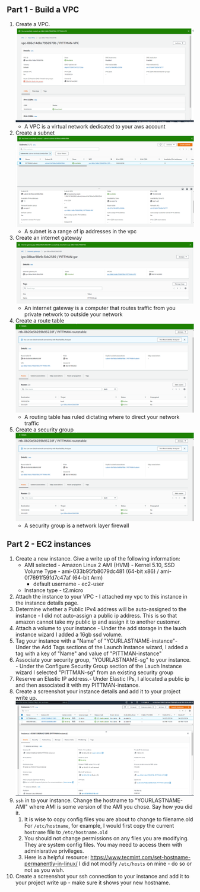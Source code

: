 ## Part 1 - Build a VPC

1. Create a VPC.
   ![vpc screenshot](Images/VPC_Screenshot.PNG)
   - A VPC is a virtual network dedicated to your aws account
2. Create a subnet
   ![vpc screenshot](Images/Subnet_Screenshot.PNG)
   - A subnet is a range of ip addresses in the vpc
3. Create an internet gateway
   ![vpc screenshot](Images/Gateway_Screenshot.PNG)
   - An internet gateway is a computer that routes traffic from you private network to outside your network
4. Create a route table
   ![vpc screenshot](Images/RouteTable_Screenshot.PNG)
   - A routing table has ruled dictating where to direct your network traffic
5. Create a security group
   ![vpc screenshot](Images/RouteTable_Screenshot.PNG)   
   - A security group is a network layer firewall

## Part 2 - EC2 instances

1. Create a new instance. Give a write up of the following information:
   - AMI selected - Amazon Linux 2 AMI (HVM) - Kernel 5.10, SSD Volume Type - ami-033b95fb8079dc481 (64-bit x86) / ami-0f7691f59fd7c47af (64-bit Arm)
     - default username - ec2-user
   - Instance type - t2.micro
2. Attach the instance to your VPC - I attached my vpc to this instance in the instance details page.
3. Determine whether a Public IPv4 address will be auto-assigned to the instance - I did not auto-assign a public ip address. This is so that amazon cannot take my public ip and assign it to another customer.
4. Attach a volume to your instance - Under the add storage in the lauch instance wizard I added a 16gb ssd volume.
5. Tag your instance with a "Name" of "YOURLASTNAME-instance"- Under the Add Tags sections of the Launch Instance wizard, I added a tag with a key of "Name" and value of "PITTMAN-instance"
6. Associate your security group, "YOURLASTNAME-sg" to your instance. - Under the Configure Security Group section of the Lauch Instance wizard I selected "PITTMAN-sg" from an existing security group
7. Reserve an Elastic IP address.- Under Elastic IPs, I allocated a public ip and then associated it with my PITTMAN-instance.
8. Create a screenshot your instance details and add it to your project write up.
   ![vpc screenshot](Images/InstanceDetails_Screenshot.PNG)
9. `ssh` in to your instance. Change the hostname to "YOURLASTNAME-AMI" where AMI is some version of the AMI you chose. Say how you did it.
   1. It is wise to copy config files you are about to change to filename.old For `/etc/hostname`, for example, I would first copy the current `hostname` file to `/etc/hostname.old`
   2. You should not change permissions on any files you are modifying. They are system config files. You may need to access them with adminisrative privileges.
   3. Here is a helpful resource: https://www.tecmint.com/set-hostname-permanently-in-linux/ I did not modify `/etc/hosts` on mine - do so or not as you wish.
10. Create a screenshot your ssh connection to your instance and add it to your project write up - make sure it shows your new hostname.
